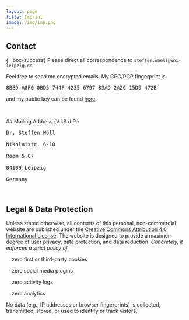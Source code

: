 ```yaml
---
layout: page
title: Imprint
image: /img/imp.png
---
```


## Contact

{: .box-success}
Please direct all correspondence to `steffen.woell@uni-leipzig.de`

<div class="box-note">
Feel free to send me encrypted emails. My GPG/PGP fingerprint is <pre>8BED A8F0 0BD5 744F 4235 6797 83AD 2A2C 15D9 472B</pre> and my public key can be found <a href="/doc/sw_pgp_public_key.asc">here</a>.
</div>

<p>&nbsp;</p>
<!--
## Social Media

<div class="box-blue">
<div>
<div><i class="fab fa-researchgate"></i> &nbsp;&nbsp;&nbsp;<a href="https://www.researchgate.net/profile/Steffen-Woell" target="_blank">ResearchGate</a></div><br/>
<div><i class="fab fa-mastodon"></i> &nbsp;&nbsp;&nbsp;<a href="https://mastodon.social/@SteffenWoell" target="_blank">Mastodon</a></div><br/>
<div><i class="fab fa-instagram"></i> &nbsp;&nbsp;&nbsp;<a href="https://www.instagram.com/streetart_leipzig/" target="_blank">Instagram</a></div><br/>
<div><i class="fab fa-soundcloud"></i>&nbsp;&nbsp;<a href="https://soundcloud.com/w-a_s" target="_blank">SoundCloud</a></div>
</div>
</div>

<p>&nbsp;</p>
-->
## Mailing Address (V.i.S.d.P.)

<div class="box-note">
<pre>Dr. Steffen Wöll<br/>
Nikolaistr. 6-10<br/>
Room 5.07<br/>
04109 Leipzig<br/>
Germany</pre>
</div>

<p>&nbsp;</p>

## Legal & Data Protection

<div class="box-warning">
Unless stated otherwise, all contents of this personal, non-commercial website are published under the <a rel="license" href="https://creativecommons.org/licenses/by/4.0/" title="CC BY 4.0" target="_blank">Creative Commons Attribution 4.0 International License</a>. The website is designed to provide a maximum degree of user privacy, data protection, and data reduction. <em>Concretely, it enforces a strict policy of</em>
<p>&nbsp;&nbsp;<i class="fas fa-toggle-on"></i>&nbsp;&nbsp;zero first or third-party cookies</p>
<p>&nbsp;&nbsp;<i class="fas fa-toggle-on"></i>&nbsp;&nbsp;zero social media plugins</p>
<p>&nbsp;&nbsp;<i class="fas fa-toggle-on"></i>&nbsp;&nbsp;zero activity logs</p>
<p>&nbsp;&nbsp;<i class="fas fa-toggle-on"></i>&nbsp;&nbsp;zero analytics</p>
<p>No data (e.g., IP addresses or browser fingerprints) is collected, transmitted, stored, or used to identify or track vistors.</p>
</div>
